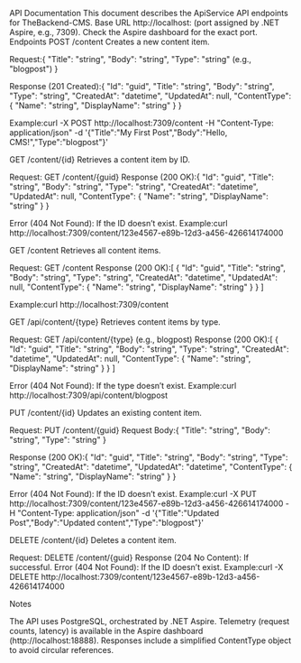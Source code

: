 API Documentation
This document describes the ApiService API endpoints for TheBackend-CMS.
Base URL
http://localhost:<port> (port assigned by .NET Aspire, e.g., 7309). Check the Aspire dashboard for the exact port.
Endpoints
POST /content
Creates a new content item.

Request:{
  "Title": "string",
  "Body": "string",
  "Type": "string" (e.g., "blogpost")
}


Response (201 Created):{
  "Id": "guid",
  "Title": "string",
  "Body": "string",
  "Type": "string",
  "CreatedAt": "datetime",
  "UpdatedAt": null,
  "ContentType": {
    "Name": "string",
    "DisplayName": "string"
  }
}


Example:curl -X POST http://localhost:7309/content -H "Content-Type: application/json" -d '{"Title":"My First Post","Body":"Hello, CMS!","Type":"blogpost"}'



GET /content/{id}
Retrieves a content item by ID.

Request: GET /content/{guid}
Response (200 OK):{
  "Id": "guid",
  "Title": "string",
  "Body": "string",
  "Type": "string",
  "CreatedAt": "datetime",
  "UpdatedAt": null,
  "ContentType": {
    "Name": "string",
    "DisplayName": "string"
  }
}


Error (404 Not Found): If the ID doesn’t exist.
Example:curl http://localhost:7309/content/123e4567-e89b-12d3-a456-426614174000



GET /content
Retrieves all content items.

Request: GET /content
Response (200 OK):[
  {
    "Id": "guid",
    "Title": "string",
    "Body": "string",
    "Type": "string",
    "CreatedAt": "datetime",
    "UpdatedAt": null,
    "ContentType": {
      "Name": "string",
      "DisplayName": "string"
    }
  }
]


Example:curl http://localhost:7309/content



GET /api/content/{type}
Retrieves content items by type.

Request: GET /api/content/{type} (e.g., blogpost)
Response (200 OK):[
  {
    "Id": "guid",
    "Title": "string",
    "Body": "string",
    "Type": "string",
    "CreatedAt": "datetime",
    "UpdatedAt": null,
    "ContentType": {
      "Name": "string",
      "DisplayName": "string"
    }
  }
]


Error (404 Not Found): If the type doesn’t exist.
Example:curl http://localhost:7309/api/content/blogpost



PUT /content/{id}
Updates an existing content item.

Request: PUT /content/{guid}
Request Body:{
  "Title": "string",
  "Body": "string",
  "Type": "string"
}


Response (200 OK):{
  "Id": "guid",
  "Title": "string",
  "Body": "string",
  "Type": "string",
  "CreatedAt": "datetime",
  "UpdatedAt": "datetime",
  "ContentType": {
    "Name": "string",
    "DisplayName": "string"
  }
}


Error (404 Not Found): If the ID doesn’t exist.
Example:curl -X PUT http://localhost:7309/content/123e4567-e89b-12d3-a456-426614174000 -H "Content-Type: application/json" -d '{"Title":"Updated Post","Body":"Updated content","Type":"blogpost"}'



DELETE /content/{id}
Deletes a content item.

Request: DELETE /content/{guid}
Response (204 No Content): If successful.
Error (404 Not Found): If the ID doesn’t exist.
Example:curl -X DELETE http://localhost:7309/content/123e4567-e89b-12d3-a456-426614174000



Notes

The API uses PostgreSQL, orchestrated by .NET Aspire.
Telemetry (request counts, latency) is available in the Aspire dashboard (http://localhost:18888).
Responses include a simplified ContentType object to avoid circular references.
